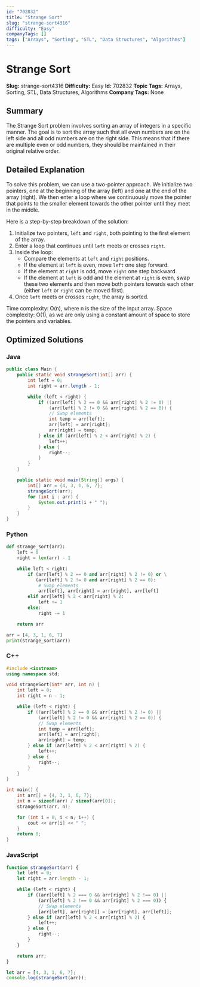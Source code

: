```yaml
---
id: "702832"
title: "Strange Sort"
slug: "strange-sort4316"
difficulty: "Easy"
companyTags: []
tags: ["Arrays", "Sorting", "STL", "Data Structures", "Algorithms"]
---
```


**Strange Sort**
================

**Slug:** strange-sort4316
**Difficulty:** Easy
**Id:** 702832
**Topic Tags:** Arrays, Sorting, STL, Data Structures, Algorithms
**Company Tags:** None

## Summary
The Strange Sort problem involves sorting an array of integers in a specific manner. The goal is to sort the array such that all even numbers are on the left side and all odd numbers are on the right side. This means that if there are multiple even or odd numbers, they should be maintained in their original relative order.

## Detailed Explanation
To solve this problem, we can use a two-pointer approach. We initialize two pointers, one at the beginning of the array (left) and one at the end of the array (right). We then enter a loop where we continuously move the pointer that points to the smaller element towards the other pointer until they meet in the middle.

Here is a step-by-step breakdown of the solution:

1. Initialize two pointers, `left` and `right`, both pointing to the first element of the array.
2. Enter a loop that continues until `left` meets or crosses `right`.
3. Inside the loop:
    - Compare the elements at `left` and `right` positions.
    - If the element at `left` is even, move `left` one step forward.
    - If the element at `right` is odd, move `right` one step backward.
    - If the element at `left` is odd and the element at `right` is even, swap these two elements and then move both pointers towards each other (either `left` or `right` can be moved first).
4. Once `left` meets or crosses `right`, the array is sorted.

Time complexity: O(n), where n is the size of the input array.
Space complexity: O(1), as we are only using a constant amount of space to store the pointers and variables.

## Optimized Solutions

### Java
```java
public class Main {
    public static void strangeSort(int[] arr) {
        int left = 0;
        int right = arr.length - 1;

        while (left < right) {
            if ((arr[left] % 2 == 0 && arr[right] % 2 != 0) ||
                (arr[left] % 2 != 0 && arr[right] % 2 == 0)) {
                // Swap elements
                int temp = arr[left];
                arr[left] = arr[right];
                arr[right] = temp;
            } else if (arr[left] % 2 < arr[right] % 2) {
                left++;
            } else {
                right--;
            }
        }
    }

    public static void main(String[] args) {
        int[] arr = {4, 3, 1, 6, 7};
        strangeSort(arr);
        for (int i : arr) {
            System.out.print(i + " ");
        }
    }
}
```

### Python
```python
def strange_sort(arr):
    left = 0
    right = len(arr) - 1

    while left < right:
        if (arr[left] % 2 == 0 and arr[right] % 2 != 0) or \
           (arr[left] % 2 != 0 and arr[right] % 2 == 0):
            # Swap elements
            arr[left], arr[right] = arr[right], arr[left]
        elif arr[left] % 2 < arr[right] % 2:
            left += 1
        else:
            right -= 1

    return arr

arr = [4, 3, 1, 6, 7]
print(strange_sort(arr))
```

### C++
```cpp
#include <iostream>
using namespace std;

void strangeSort(int* arr, int n) {
    int left = 0;
    int right = n - 1;

    while (left < right) {
        if ((arr[left] % 2 == 0 && arr[right] % 2 != 0) ||
            (arr[left] % 2 != 0 && arr[right] % 2 == 0)) {
            // Swap elements
            int temp = arr[left];
            arr[left] = arr[right];
            arr[right] = temp;
        } else if (arr[left] % 2 < arr[right] % 2) {
            left++;
        } else {
            right--;
        }
    }
}

int main() {
    int arr[] = {4, 3, 1, 6, 7};
    int n = sizeof(arr) / sizeof(arr[0]);
    strangeSort(arr, n);

    for (int i = 0; i < n; i++) {
        cout << arr[i] << " ";
    }
    return 0;
}
```

### JavaScript
```javascript
function strangeSort(arr) {
    let left = 0;
    let right = arr.length - 1;

    while (left < right) {
        if ((arr[left] % 2 === 0 && arr[right] % 2 !== 0) ||
            (arr[left] % 2 !== 0 && arr[right] % 2 === 0)) {
            // Swap elements
            [arr[left], arr[right]] = [arr[right], arr[left]];
        } else if (arr[left] % 2 < arr[right] % 2) {
            left++;
        } else {
            right--;
        }
    }

    return arr;
}

let arr = [4, 3, 1, 6, 7];
console.log(strangeSort(arr));
```
